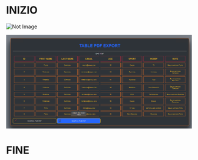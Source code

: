 # INIZIO

<p><img src="img/all/screen-shot.png" alt="Not Image" /></p>
<p><img src="img/all/screen-shot-2.png" alt="Not Image" /></p>

# FINE
